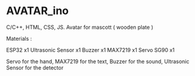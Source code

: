 # AVATAR_ino
C/C++, HTML, CSS, JS. Avatar for mascott ( wooden plate )


Materials :

ESP32 x1
Ultrasonic Sensor x1
Buzzer x1
MAX7219 x1
Servo SG90 x1

Servo for the hand, MAX7219 for the text, Buzzer for the sound, Ultrasonic Sensor for the detector
